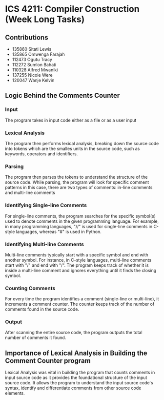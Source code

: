 # ICS 4211: Compiler Construction (Week Long Tasks)
## Contributions
- 135860 Sitati Lewis
- 135865 Omwenga Farajah
- 112473 Ogutu Tracy
- 112272 Sumlon Bahati
- 110328 Alfred Mwaniki
- 137255 Nicole Were
- 120047 Wanje Kelvin

## Logic Behind the Comments Counter
### Input
The program takes in input code either as a file or as a user input

### Lexical Analysis
The program then performs lexical analysis, breaking down the source code into tokens which are the smalles units in the source code, such as keywords, operators and identifiers.

### Parsing
The program then parses the tokens to understand the structure of the source code. While parsing, the program will look for specific comment patterns in this case, there are two types of comments: in-line comments and multi-line comments

### Identifying Single-line Comments
For single-line comments, the program searches for the specific symbol(s) used to denote comments in the given programming language. For example, in many programming languages, "//" is used for single-line comments in C-style languages, whereas "#" is used in Python.

### Identifying Multi-line Comments
Multi-line comments typically start with a specific symbol and end with another symbol. For instance, in C-style languages, multi-line comments start with "/" and end with "/". The program keeps track of whether it is inside a multi-line comment and ignores everything until it finds the closing symbol.

### Counting Comments
For every time the program identifies a comment (single-line or multi-line), it increments a comment counter. The counter keeps track of the number of comments found in the source code.

### Output
After scanning the entire source code, the program outputs the total number of comments it found.

## Importance of Lexical Analysis in Building the Comment Counter program
Lexical Analysis was vital in building the program that counts comments in input source code as it provides the foundational structure of the input source code. It allows the program to understand the input source code's syntax, identify and differentiate comments from other source code elements.